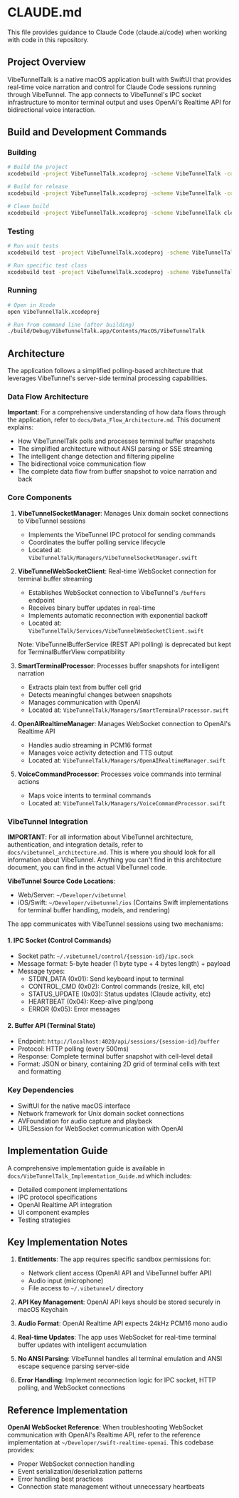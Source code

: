 # CLAUDE.md

This file provides guidance to Claude Code (claude.ai/code) when working with code in this repository.

## Project Overview

VibeTunnelTalk is a native macOS application built with SwiftUI that provides real-time voice narration and control for Claude Code sessions running through VibeTunnel. The app connects to VibeTunnel's IPC socket infrastructure to monitor terminal output and uses OpenAI's Realtime API for bidirectional voice interaction.

## Build and Development Commands

### Building
```bash
# Build the project
xcodebuild -project VibeTunnelTalk.xcodeproj -scheme VibeTunnelTalk -configuration Debug build

# Build for release
xcodebuild -project VibeTunnelTalk.xcodeproj -scheme VibeTunnelTalk -configuration Release build

# Clean build
xcodebuild -project VibeTunnelTalk.xcodeproj -scheme VibeTunnelTalk clean
```

### Testing
```bash
# Run unit tests
xcodebuild test -project VibeTunnelTalk.xcodeproj -scheme VibeTunnelTalk -destination 'platform=macOS'

# Run specific test class
xcodebuild test -project VibeTunnelTalk.xcodeproj -scheme VibeTunnelTalk -only-testing:VibeTunnelTalkTests/VibeTunnelSocketManagerTests
```

### Running
```bash
# Open in Xcode
open VibeTunnelTalk.xcodeproj

# Run from command line (after building)
./build/Debug/VibeTunnelTalk.app/Contents/MacOS/VibeTunnelTalk
```

## Architecture

The application follows a simplified polling-based architecture that leverages VibeTunnel's server-side terminal processing capabilities.

### Data Flow Architecture

**Important**: For a comprehensive understanding of how data flows through the application, refer to `docs/Data_Flow_Architecture.md`. This document explains:
- How VibeTunnelTalk polls and processes terminal buffer snapshots
- The simplified architecture without ANSI parsing or SSE streaming
- The intelligent change detection and filtering pipeline
- The bidirectional voice communication flow
- The complete data flow from buffer snapshot to voice narration and back

### Core Components

1. **VibeTunnelSocketManager**: Manages Unix domain socket connections to VibeTunnel sessions
   - Implements the VibeTunnel IPC protocol for sending commands
   - Coordinates the buffer polling service lifecycle
   - Located at: `VibeTunnelTalk/Managers/VibeTunnelSocketManager.swift`

2. **VibeTunnelWebSocketClient**: Real-time WebSocket connection for terminal buffer streaming
   - Establishes WebSocket connection to VibeTunnel's `/buffers` endpoint
   - Receives binary buffer updates in real-time
   - Implements automatic reconnection with exponential backoff
   - Located at: `VibeTunnelTalk/Services/VibeTunnelWebSocketClient.swift`

   Note: VibeTunnelBufferService (REST API polling) is deprecated but kept for TerminalBufferView compatibility

3. **SmartTerminalProcessor**: Processes buffer snapshots for intelligent narration
   - Extracts plain text from buffer cell grid
   - Detects meaningful changes between snapshots
   - Manages communication with OpenAI
   - Located at: `VibeTunnelTalk/Managers/SmartTerminalProcessor.swift`

4. **OpenAIRealtimeManager**: Manages WebSocket connection to OpenAI's Realtime API
   - Handles audio streaming in PCM16 format
   - Manages voice activity detection and TTS output
   - Located at: `VibeTunnelTalk/Managers/OpenAIRealtimeManager.swift`

5. **VoiceCommandProcessor**: Processes voice commands into terminal actions
   - Maps voice intents to terminal commands
   - Located at: `VibeTunnelTalk/Managers/VoiceCommandProcessor.swift`

### VibeTunnel Integration

**IMPORTANT**: For all information about VibeTunnel architecture, authentication, and integration details, refer to `docs/vibetunnel_architecture.md`. This is where you should look for all information about VibeTunnel. Anything you can't find in this architecture document, you can find in the actual VibeTunnel code.

**VibeTunnel Source Code Locations**:
- Web/Server: `~/Developer/vibetunnel`
- iOS/Swift: `~/Developer/vibetunnel/ios` (Contains Swift implementations for terminal buffer handling, models, and rendering)

The app communicates with VibeTunnel sessions using two mechanisms:

#### 1. IPC Socket (Control Commands)
- Socket path: `~/.vibetunnel/control/{session-id}/ipc.sock`
- Message format: 5-byte header (1 byte type + 4 bytes length) + payload
- Message types:
  - STDIN_DATA (0x01): Send keyboard input to terminal
  - CONTROL_CMD (0x02): Control commands (resize, kill, etc)
  - STATUS_UPDATE (0x03): Status updates (Claude activity, etc)
  - HEARTBEAT (0x04): Keep-alive ping/pong
  - ERROR (0x05): Error messages

#### 2. Buffer API (Terminal State)
- Endpoint: `http://localhost:4020/api/sessions/{session-id}/buffer`
- Protocol: HTTP polling (every 500ms)
- Response: Complete terminal buffer snapshot with cell-level detail
- Format: JSON or binary, containing 2D grid of terminal cells with text and formatting

### Key Dependencies

- SwiftUI for the native macOS interface
- Network framework for Unix domain socket connections
- AVFoundation for audio capture and playback
- URLSession for WebSocket communication with OpenAI

## Implementation Guide

A comprehensive implementation guide is available in `docs/VibeTunnelTalk_Implementation_Guide.md` which includes:
- Detailed component implementations
- IPC protocol specifications
- OpenAI Realtime API integration
- UI component examples
- Testing strategies

## Key Implementation Notes

1. **Entitlements**: The app requires specific sandbox permissions for:
   - Network client access (OpenAI API and VibeTunnel buffer API)
   - Audio input (microphone)
   - File access to `~/.vibetunnel/` directory

2. **API Key Management**: OpenAI API keys should be stored securely in macOS Keychain

3. **Audio Format**: OpenAI Realtime API expects 24kHz PCM16 mono audio

4. **Real-time Updates**: The app uses WebSocket for real-time terminal buffer updates with intelligent accumulation

5. **No ANSI Parsing**: VibeTunnel handles all terminal emulation and ANSI escape sequence parsing server-side

6. **Error Handling**: Implement reconnection logic for IPC socket, HTTP polling, and WebSocket connections

## Reference Implementation

**OpenAI WebSocket Reference**: When troubleshooting WebSocket communication with OpenAI's Realtime API, refer to the reference implementation at `~/Developer/swift-realtime-openai`. This codebase provides:
- Proper WebSocket connection handling
- Event serialization/deserialization patterns
- Error handling best practices
- Connection state management without unnecessary heartbeats
